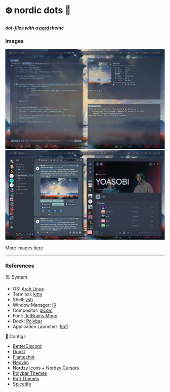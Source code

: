 # ❄️  nordic dots 🎨
***dot-files with a [nord](https://www.nordtheme.com/) theme***


### Images
<picture>
    <img
        alt="Screencapture of Nord theme"
        src="./images/nord-3.png"
    >
</picture>

<picture>
    <img
        alt="Screencapture of Nord theme"
        src="./images/nord-2.png"
    >
</picture>

More images [here](/images)

---

### References
🏗️ System
- OS: [Arch Linux](https://archlinux.org/)
- Terminal: [kitty](https://sw.kovidgoyal.net/kitty/)
- Shell: [zsh](https://www.zsh.org/)
- Window Manager: [i3](https://github.com/i3/i3)
- Compositor: [picom](https://github.com/yshui/picom)
- Font: [JetBrains Mono](https://www.jetbrains.com/lp/mono/)
- Dock: [Polybar](https://github.com/polybar/polybar)
- Application Launcher: [Rofi](https://github.com/davatorium/rofi)

🎨 Configs
- [BetterDiscord](https://betterdiscord.app/theme/Nordic)
- [Dunst](https://github.com/jhagas/my-config)
- [Flameshot](https://github.com/amayer5125/nord-flameshot)
- [Neovim](https://github.com/shaunsingh/nord.nvim)
- [Nordzy Icons](https://github.com/alvatip/Nordzy-icon) + [Nordzy Cursors](https://github.com/alvatip/Nordzy-cursors)
- [Polybar Themes](https://github.com/adi1090x/polybar-themes)
- [Rofi Themes](https://github.com/adi1090x/rofi)
- [Spicetify](https://github.com/Tetrax-10/Nord-Spotify)

